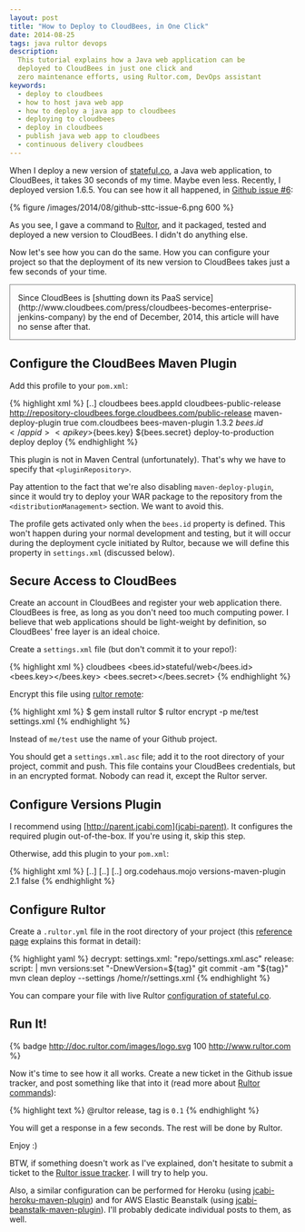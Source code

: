```yaml
---
layout: post
title: "How to Deploy to CloudBees, in One Click"
date: 2014-08-25
tags: java rultor devops
description:
  This tutorial explains how a Java web application can be
  deployed to CloudBees in just one click and
  zero maintenance efforts, using Rultor.com, DevOps assistant
keywords:
  - deploy to cloudbees
  - how to host java web app
  - how to deploy a java app to cloudbees
  - deploying to cloudbees
  - deploy in cloudbees
  - publish java web app to cloudbees
  - continuous delivery cloudbees
---
```


When I deploy a new version of [stateful.co](http://www.stateful.co),
a Java web application, to CloudBees, it takes 30 seconds of my time.
Maybe even less. Recently, I deployed version 1.6.5. You can see
how it all happened, in [Github issue #6](https://github.com/sttc/stateful/issues/6):

{% figure /images/2014/08/github-sttc-issue-6.png 600 %}

As you see, I gave a command to [Rultor](http://www.rultor.com),
and it packaged, tested and deployed a new version to CloudBees.
I didn't do anything else.

Now let's see how you can do the same. How you can configure your project
so that the deployment of its new version to CloudBees
takes just a few seconds of your time.

<!--more-->

<p style="border:1px solid gray;padding:1em;">
Since CloudBees is
[shutting down its PaaS service](http://www.cloudbees.com/press/cloudbees-becomes-enterprise-jenkins-company)
by the end of December, 2014,
this article will have no sense after that.
</p>

## Configure the CloudBees Maven Plugin

Add this profile to your `pom.xml`:

{% highlight xml %}
<project>
  [..]
  <profiles>
    <profile>
      <id>cloudbees</id>
      <activation>
        <property><name>bees.appId</name></property>
      </activation>
      <pluginRepositories>
        <pluginRepository>
          <id>cloudbees-public-release</id>
          <url>http://repository-cloudbees.forge.cloudbees.com/public-release</url>
        </pluginRepository>
      </pluginRepositories>
      <build>
        <pluginManagement>
          <plugins>
            <plugin>
              <artifactId>maven-deploy-plugin</artifactId>
              <configuration>
                  <skip>true</skip>
              </configuration>
            </plugin>
          </plugins>
        </pluginManagement>
        <plugins>
          <plugin>
            <groupId>com.cloudbees</groupId>
            <artifactId>bees-maven-plugin</artifactId>
            <version>1.3.2</version>
            <configuration>
              <appid>${bees.id}</appid>
              <apikey>${bees.key}</apikey>
              <secret>${bees.secret}</secret>
            </configuration>
            <executions>
              <execution>
                <id>deploy-to-production</id>
                <phase>deploy</phase>
                <goals>
                  <goal>deploy</goal>
                </goals>
              </execution>
            </executions>
          </plugin>
        </plugins>
      </build>
    </profile>
  </profiles>
</project>
{% endhighlight %}

This plugin is not in Maven Central (unfortunately). That's why
we have to specify that `<pluginRepository>`.

Pay attention to the fact that we're also disabling `maven-deploy-plugin`, since
it would try to deploy your WAR package to the repository from the
`<distributionManagement>` section. We want to avoid this.

The profile gets activated only when the `bees.id` property
is defined. This won't happen during your normal development and testing,
but it will occur during the deployment cycle initiated by Rultor, because
we will define this property in `settings.xml` (discussed below).

## Secure Access to CloudBees

Create an account in CloudBees and register your web application there.
CloudBees is free, as long as you don't need too much computing power. I believe
that web applications should be light-weight by definition, so CloudBees' free
layer is an ideal choice.

Create a `settings.xml` file (but don't commit it to your repo!):

{% highlight xml %}
<settings>
  <profiles>
    <profile>
      <id>cloudbees</id>
      <properties>
        <bees.id>stateful/web</bees.id>
        <bees.key><!-- your key --></bees.key>
        <bees.secret><!-- your secret --></bees.secret>
      </properties>
    </profile>
  </profiles>
</settings>
{% endhighlight %}

Encrypt this file using [rultor remote](https://github.com/yegor256/rultor-remote):

{% highlight xml %}
$ gem install rultor
$ rultor encrypt -p me/test settings.xml
{% endhighlight %}

Instead of `me/test` use the name of your Github project.

You should get a `settings.xml.asc` file; add it to the root directory
of your project, commit and push. This file contains your CloudBees
credentials, but in an encrypted format. Nobody can read it, except the
Rultor server.

## Configure Versions Plugin

I recommend using [http://parent.jcabi.com](jcabi-parent). It
configures the required plugin out-of-the-box.
If you're using it, skip this step.

Otherwise, add this plugin to your `pom.xml`:

{% highlight xml %}
<project>
  [..]
  <build>
    [..]
    <plugins>
      [..]
      <plugin>
        <groupId>org.codehaus.mojo</groupId>
        <artifactId>versions-maven-plugin</artifactId>
        <version>2.1</version>
        <configuration>
          <generateBackupPoms>false</generateBackupPoms>
        </configuration>
      </plugin>
    </plugins>
  </build>
</project>
{% endhighlight %}

## Configure Rultor

Create a `.rultor.yml` file in the root directory of your project
(this [reference page](http://doc.rultor.com/reference.html)
explains this format in detail):

{% highlight yaml %}
decrypt:
  settings.xml: "repo/settings.xml.asc"
release:
  script: |
    mvn versions:set "-DnewVersion=${tag}"
    git commit -am "${tag}"
    mvn clean deploy --settings /home/r/settings.xml
{% endhighlight %}

You can compare your file with live Rultor
[configuration of stateful.co](https://github.com/sttc/stateful/blob/master/.rultor.yml).

## Run It!

{% badge http://doc.rultor.com/images/logo.svg 100 http://www.rultor.com %}

Now it's time to see how it all works. Create a new ticket in the
Github issue tracker, and post something like that into it
(read more about [Rultor commands](http://doc.rultor.com/basics.html)):

{% highlight text %}
@rultor release, tag is `0.1`
{% endhighlight %}

You will get a response in a few seconds. The rest will be done by Rultor.

Enjoy :)

BTW, if something doesn't work as I've explained, don't hesitate to
submit a ticket to the
[Rultor issue tracker](https://github.com/yegor256/rultor/issues).
I will try to help you.

Also, a similar configuration can be performed
for Heroku (using [jcabi-heroku-maven-plugin](http://heroku.jcabi.com))
and for AWS Elastic Beanstalk (using [jcabi-beanstalk-maven-plugin](http://beanstalk.jcabi.com)).
I'll probably dedicate individual posts to them, as well.
